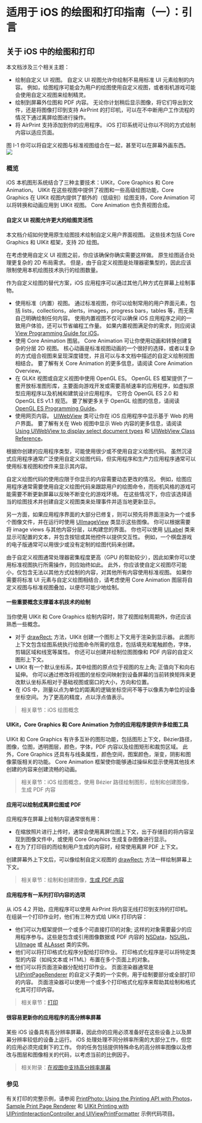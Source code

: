 # 适用于 iOS 的绘图和打印指南（一）：引言

## 关于 iOS 中的绘图和打印

本文档涉及三个相关主题：

- 绘制自定义 UI 视图。 自定义 UI 视图允许你绘制不易用标准 UI 元素绘制的内容。 例如，绘图程序可能会为用户的绘图使用自定义视图，或者街机游戏可能会使用自定义视图来绘制精灵。
- 绘制到屏幕外位图和 PDF 内容。 无论你计划稍后显示图像，将它们导出到文件，还是将图像打印到支持 AirPrint 的打印机，可以在不中断用户工作流程的情况下通过离屏绘图进行操作。
- 将 AirPrint 支持添加到你的应用程序。 iOS 打印系统可让你以不同的方式绘制内容以适应页面。

图 I-1 你可以将自定义视图与标准视图组合在一起，甚至可以在屏幕外画东西。
![](https://developer.apple.com/library/content/documentation/2DDrawing/Conceptual/DrawingPrintingiOS/Art/UI_overlay_2x.png)

### 概览

iOS 本机图形系统结合了三种主要技术：UIKit，Core Graphics 和 Core Animation。 UIKit 在这些视图中提供了视图和一些高级绘图功能，Core Graphics 在 UIKit 视图内提供了额外的（低级别）绘图支持，Core Animation 可以将转换和动画应用到 UIKit 视图。 Core Animation 也负责视图合成。

#### 自定义 UI 视图允许更大的绘图灵活性

本文档介绍如何使用原生绘图技术绘制自定义用户界面视图。 这些技术包括 Core Graphics 和 UIKit 框架，支持 2D 绘图。

在考虑使用自定义 UI 视图之前，你应该确保你确实需要这样做。 原生绘图适合处理更复杂的 2D 布局需求。 但是，由于自定义视图是处理器密集型的，因此应该限制使用本机绘图技术执行的绘图数量。
 
作为自定义绘图的替代方案，iOS 应用程序可以通过其他几种方式在屏幕上绘制事物。

- 使用标准（内置）视图。 通过标准视图，你可以绘制常用的用户界面元素，包括 lists，collections，alerts，images，progress bars，tables 等，而无需自己明确绘制任何内容。 使用内置视图不仅可以确保 iOS 应用程序之间的一致用户体验，还可以节省编程工作量。 如果内置视图满足你的需求，则应阅读 [View Programming Guide for iOS](https://developer.apple.com/library/content/documentation/WindowsViews/Conceptual/ViewPG_iPhoneOS/Introduction/Introduction.html#//apple_ref/doc/uid/TP40009503)。
- 使用 Core Animation 图层。 Core Animation 可让你使用动画和转换创建复杂的分层 2D 视图。 核心动画是标准视图动画的一个很好的选择，或者以复杂的方式组合视图来呈现深度错觉，并且可以与本文档中描述的自定义绘制视图相结合。 要了解有关 Core Animation 的更多信息，请阅读 Core Animation Overview。
- 在 GLKit 视图或自定义视图中使用 OpenGL ES。 OpenGL ES 框架提供了一套开放标准图形库，主要面向游戏开发或需要高帧速率的应用程序，如虚拟原型应用程序以及机械和建筑设计应用程序。 它符合 OpenGL ES 2.0 和 OpenGL ES v1.1 规范。 要了解更多关于 OpenGL 绘图的信息，请阅读 [OpenGL ES Programming Guide](https://developer.apple.com/library/content/documentation/3DDrawing/Conceptual/OpenGLES_ProgrammingGuide/Introduction/Introduction.html#//apple_ref/doc/uid/TP40008793)。
- 使用网页内容。 [UIWebView](https://developer.apple.com/documentation/uikit/uiwebview) 类可让你在 iOS 应用程序中显示基于 Web 的用户界面。 要了解有关在 Web 视图中显示 Web 内容的更多信息，请阅读 [Using UIWebView to display select document types](https://developer.apple.com/library/content/qa/qa1630/_index.html#//apple_ref/doc/uid/DTS40008749) 和 [UIWebView Class Reference](https://developer.apple.com/documentation/uikit/uiwebview)。

根据你创建的应用程序类型，可能使用很少或不使用自定义绘图代码。 虽然沉浸式应用程序通常广泛使用自定义绘图代码，但实用程序和生产力应用程序通常可以使用标准视图和控件来显示其内容。

自定义绘图代码的使用应限于你显示的内容需要动态更改的情况。 例如，绘图应用程序通常需要使用自定义绘图代码来跟踪用户的绘图命令，而街机风格的游戏可能需要不断更新屏幕以反映不断变化的游戏环境。 在这些情况下，你应该选择适当的绘图技术并创建自定义视图类来处理事件并适当地更新显示。

另一方面，如果应用程序界面的大部分已修复，则可以预先将界面渲染为一个或多个图像文件，并在运行时使用 [UIImageView](https://developer.apple.com/documentation/uikit/uiimageview) 类显示这些图像。 你可以根据需要将 image views 与其他内容分层，以构建您的界面。 你也可以使用 [UILabel](https://developer.apple.com/documentation/uikit/uilabel) 类来显示可配置的文本，并包含按钮或其他控件以提供交互性。 例如，一个棋盘游戏的电子版通常可以用很少或没有定制的绘图代码来创建。

由于自定义视图通常处理器密集程度更高（GPU 的帮助较少），因此如果你可以使用标准视图执行所需操作，则应始终如此。 此外，你应该使自定义视图尽可能小，仅包含无法以其他方式绘制的内容，对其他所有内容使用标准视图。 如果你需要将标准 UI 元素与自定义绘图相结合，请考虑使用 Core Animation 图层将自定义视图与标准视图叠加，以便尽可能少地绘制。

#### 一些重要概念支撑着本机技术的绘制

当你使用 UIKit 和 Core Graphics 绘制内容时，除了视图绘制周期外，你还应该熟悉一些概念。

- 对于 [drawRect:](https://developer.apple.com/documentation/uikit/uiview/1622529-drawrect) 方法，UIKit 创建一个图形上下文用于渲染到显示器。 此图形上下文包含绘图系统执行绘图命令所需的信息，包括填充和笔触颜色，字体，剪辑区域和线宽等属性。 你还可以创建并绘制位图图像和 PDF 内容的自定义图形上下文。
- UIKit 有一个默认坐标系，其中绘图的原点位于视图的左上角; 正值向下和向右延伸。 你可以通过修改将视图的坐标空间映射到设备屏幕的当前转换矩阵来更改默认坐标系相对于基础视图或窗口的大小，方向和位置。
- 在 iOS 中，测量以点为单位的距离的逻辑坐标空间不等于以像素为单位的设备坐标空间。 为了更高的精度，点以浮点值表示。

> 相关章节：iOS 绘图概念

#### UIKit，Core Graphics 和 Core Animation 为你的应用程序提供许多绘图工具

UIKit 和 Core Graphics 有许多互补的图形功能，包括图形上下文，Bézier路径，图像，位图，透明图层，颜色，字体，PDF 内容以及绘图矩形和裁剪区域。 此外，Core Graphics 还具有与线条属性，颜色空间，图案颜色，渐变，阴影和图像蒙版相关的功能。 Core Animation 框架使你能够通过操纵和显示使用其他技术创建的内容来创建流畅的动画。

> 相关章节：iOS 绘图概念，使用 Bézier 路径绘制图形，绘制和创建图像，生成 PDF 内容

#### 应用可以绘制成离屏位图或 PDF

应用程序在屏幕上绘制内容通常很有用：

- 在缩放照片进行上传时，通常会使用离屏位图上下文，出于存储目的将内容呈现到图像文件中，或使用 Core Graphics 生成复杂图像进行显示。
- 在为了打印目的而绘制用户生成的内容时，经常使用离屏 PDF 上下文。

创建屏幕外上下文后，可以像绘制自定义视图的 [drawRect:](https://developer.apple.com/documentation/uikit/uiview/1622529-drawrect) 方法一样绘制屏幕上下文。

> 相关章节：绘制和创建图像，[生成 PDF 内容](https://developer.apple.com/library/content/documentation/2DDrawing/Conceptual/DrawingPrintingiOS/GeneratingPDF/GeneratingPDF.html#//apple_ref/doc/uid/TP40010156-CH10-SW1)

#### 应用程序有一系列打印内容的选项

从 iOS 4.2 开始，应用程序可以使用 AirPrint 将内容无线打印到支持的打印机。 在组装一个打印作业时，他们有三种方式给 UIKit 打印内容：

- 他们可以为框架提供一个或多个可直接打印的对象; 这样的对象需要最少的应用程序参与。这些是包含或引用图像数据或 PDF 内容的 [NSData](https://developer.apple.com/documentation/foundation/nsdata)，[NSURL](https://developer.apple.com/documentation/foundation/nsurl)，[UIImage](https://developer.apple.com/documentation/uikit/uiimage) 或 [ALAsset](https://developer.apple.com/documentation/assetslibrary/alasset) 类的实例。
- 他们可以将打印格式化程序分配给打印作业。 打印格式化程序是可以将特定类型的内容（如纯文本或 HTML）布置在多个页面上的对象。
- 他们可以将页面渲染器分配给打印作业。 页面渲染器通常是 [UIPrintPageRenderer](https://developer.apple.com/documentation/uikit/uiprintpagerenderer) 的自定义子类的一个实例，用于绘制要部分或全部打印的内容。 页面渲染器可以使用一个或多个打印格式化程序来帮助其绘制和格式化其可打印内容。

> 相关章节：[打印](https://developer.apple.com/library/content/documentation/2DDrawing/Conceptual/DrawingPrintingiOS/Printing/Printing.html#//apple_ref/doc/uid/TP40010156-CH12-SW1)

#### 很容易更新你的应用程序的高分辨率屏幕

某些 iOS 设备具有高分辨率屏幕，因此你的应用必须准备好在这些设备上以及屏幕分辨率较低的设备上运行。 iOS 处理处理不同分辨率所需的大部分工作，但您的应用必须完成剩下的工作。 你的任务包括提供特殊命名的高分辨率图像以及修改与图层和图像相关的代码，以考虑当前的比例因子。

> 相关附录：[在视图中支持高分辨率屏幕](https://developer.apple.com/library/content/documentation/2DDrawing/Conceptual/DrawingPrintingiOS/SupportingHiResScreensInViews/SupportingHiResScreensInViews.html#//apple_ref/doc/uid/TP40010156-CH15-SW1)

### 参见

有关打印的完整示例，请参阅 [PrintPhoto: Using the Printing API with Photos](https://developer.apple.com/library/content/samplecode/PrintPhoto/Introduction/Intro.html#//apple_ref/doc/uid/DTS40010366)，[Sample Print Page Renderer](https://developer.apple.com/library/content/samplecode/Recipes_+_Printing/Introduction/Intro.html#//apple_ref/doc/uid/DTS40011098) 和 [UIKit Printing with UIPrintInteractionController and UIViewPrintFormatter](https://developer.apple.com/library/content/samplecode/PrintWebView/Introduction/Intro.html#//apple_ref/doc/uid/DTS40010311) 示例代码项目。